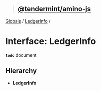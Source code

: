 > ## [@tendermint/amino-js](../README.md)

[Globals](../README.md) / [LedgerInfo](ledgerinfo.md) /

# Interface: LedgerInfo

**`todo`** document

## Hierarchy

* **LedgerInfo**